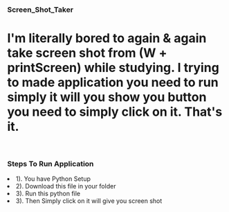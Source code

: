 ### Screen_Shot_Taker

<h1> I'm literally bored to again & again take screen shot from (W + printScreen) while studying. I trying to made application you need to run simply it will you show you button
you need to simply click on it. That's it. </h1>
<br>
<h3>Steps To Run Application</h3>
<li>1). You have Python Setup </li>
<li>2). Download this file in your folder</li>
<li>3). Run this python file </li>
<li>3). Then Simply click on it will give you screen shot </li> 
